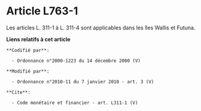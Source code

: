 # Article L763-1

Les articles L. 311-1 à L. 311-4 sont applicables dans les îles Wallis et Futuna.

**Liens relatifs à cet article**

	**Codifié par**:

	  - Ordonnance n°2000-1223 du 14 décembre 2000 (V)

	**Modifié par**:

	  - Ordonnance n°2010-11 du 7 janvier 2010 - art. 3 (V)

	**Cite**:

	  - Code monétaire et financier - art. L311-1 (V)
